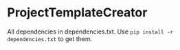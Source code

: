# ProjectTemplateCreator

All dependencies in dependencies.txt. Use ```pip install -r dependencies.txt``` to get them.
